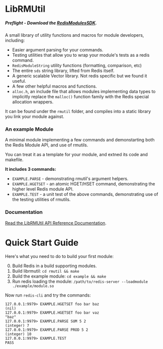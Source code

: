 
# LibRMUtil

##### Preflight - Download the [RedisModulesSDK](https://github.com/RedisLabs/RedisModulesSDK).

A small library of utility functions and macros for module developers, including:

* Easier argument parsing for your commands.
* Testing utilities that allow you to wrap your module's tests as a redis command.
* `RedisModuleString` utility functions (formatting, comparison, etc)
* The entire `sds` string library, lifted from Redis itself.
* A generic scalable Vector library. Not redis specific but we found it useful.
* A few other helpful macros and functions.
* `alloc.h`, an include file that allows modules implementing data types to implicitly replace the `malloc()` function family with the Redis special allocation wrappers.

It can be found under the `rmutil` folder, and compiles into a static library you link your module against.

### An example Module

A minimal module implementing a few commands and demonstarting both the Redis Module API, and use of rmutils.

You can treat it as a template for your module, and extned its code and makefile.

**It includes 3 commands:**

* `EXAMPLE.PARSE` - demonstrating rmutil's argument helpers.
* `EXAMPLE.HGETSET` - an atomic HGET/HSET command, demonstrating the higher level Redis module API.
* `EXAMPLE.TEST` - a unit test of the above commands, demonstrating use of the testing utilities of rmutils.

### Documentation

[Read the LibRMUtil API Reference Documentation](RMUtil_API.md).

# Quick Start Guide

Here's what you need to do to build your first module:

0. Build Redis in a build supporting modules.
1. Build librmutil: `cd rmutil && make`
2. Build the example module: `cd example && make`
3. Run redis loading the module: `/path/to/redis-server --loadmodule ./example/module.so`

Now run `redis-cli` and try the commands:

```
127.0.0.1:9979> EXAMPLE.HGETSET foo bar baz
(nil)
127.0.0.1:9979> EXAMPLE.HGETSET foo bar vaz
"baz"
127.0.0.1:9979> EXAMPLE.PARSE SUM 5 2
(integer) 7
127.0.0.1:9979> EXAMPLE.PARSE PROD 5 2
(integer) 10
127.0.0.1:9979> EXAMPLE.TEST
PASS
```